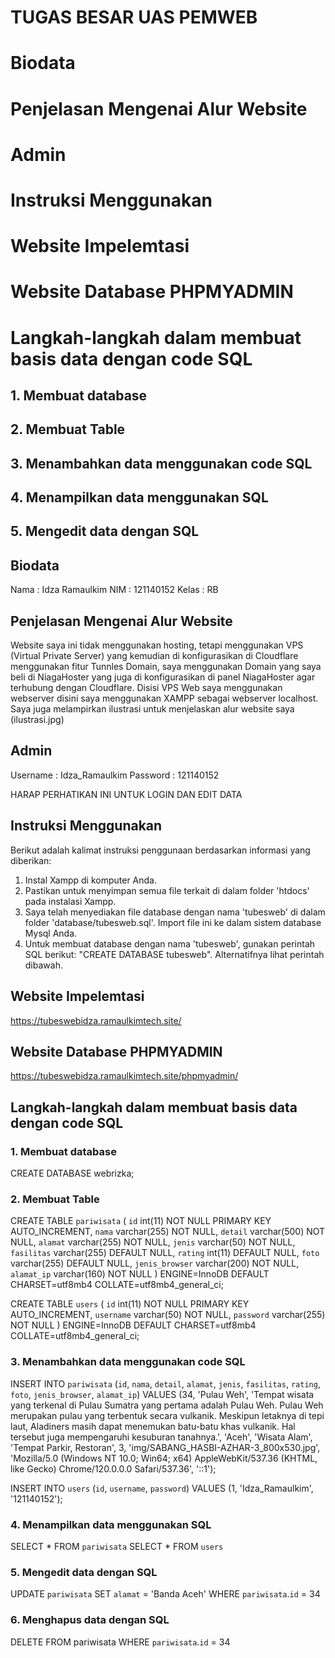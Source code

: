 # TUGAS BESAR UAS PEMWEB
# Biodata
# Penjelasan Mengenai Alur Website 
# Admin
# Instruksi Menggunakan
# Website Impelemtasi
# Website Database PHPMYADMIN
# Langkah-langkah dalam membuat basis data dengan code SQL
## 1.	Membuat database
## 2.	Membuat Table
## 3. Menambahkan data menggunakan code SQL
## 4.  Menampilkan data menggunakan SQL
## 5. Mengedit data dengan SQL


## Biodata
Nama  : Idza Ramaulkim
NIM   : 121140152
Kelas : RB

## Penjelasan Mengenai Alur Website 
Website saya ini tidak menggunakan hosting, tetapi menggunakan VPS (Virtual Private Server) yang kemudian di konfigurasikan di Cloudflare menggunakan fitur Tunnles Domain, saya menggunakan Domain yang saya beli di NiagaHoster yang juga di konfigurasikan di panel NiagaHoster agar terhubung dengan Cloudflare. Disisi VPS Web saya menggunakan webserver disini saya menggunakan XAMPP sebagai webserver localhost.
Saya juga melampirkan ilustrasi untuk menjelaskan alur website saya (ilustrasi.jpg)

## Admin
Username : Idza_Ramaulkim
Password : 121140152

HARAP PERHATIKAN INI UNTUK LOGIN DAN EDIT DATA

## Instruksi Menggunakan
Berikut adalah kalimat instruksi penggunaan berdasarkan informasi yang diberikan:

1. Instal Xampp di komputer Anda.
2. Pastikan untuk menyimpan semua file terkait di dalam folder 'htdocs' pada instalasi Xampp.
3. Saya telah menyediakan file database dengan nama 'tubesweb' di dalam folder 'database/tubesweb.sql'. Import file ini ke dalam sistem database Mysql Anda.
4. Untuk membuat database dengan nama 'tubesweb', gunakan perintah SQL berikut: "CREATE DATABASE tubesweb". Alternatifnya lihat perintah dibawah.

## Website Impelemtasi
https://tubeswebidza.ramaulkimtech.site/

## Website Database PHPMYADMIN
https://tubeswebidza.ramaulkimtech.site/phpmyadmin/

## Langkah-langkah dalam membuat basis data dengan code SQL
### 1.	Membuat database
CREATE DATABASE webrizka;

### 2.	Membuat Table
CREATE TABLE `pariwisata` (
  `id` int(11) NOT NULL PRIMARY KEY AUTO_INCREMENT,
  `nama` varchar(255) NOT NULL,
  `detail` varchar(500) NOT NULL,
  `alamat` varchar(255) NOT NULL,
  `jenis` varchar(50) NOT NULL,
  `fasilitas` varchar(255) DEFAULT NULL,
  `rating` int(11) DEFAULT NULL,
  `foto` varchar(255) DEFAULT NULL,
  `jenis_browser` varchar(200) NOT NULL,
  `alamat_ip` varchar(160) NOT NULL
) ENGINE=InnoDB DEFAULT CHARSET=utf8mb4 COLLATE=utf8mb4_general_ci;

CREATE TABLE `users` (
  `id` int(11) NOT NULL PRIMARY KEY AUTO_INCREMENT,
  `username` varchar(50) NOT NULL,
  `password` varchar(255) NOT NULL
) ENGINE=InnoDB DEFAULT CHARSET=utf8mb4 COLLATE=utf8mb4_general_ci;


### 3. Menambahkan data menggunakan code SQL
INSERT INTO `pariwisata` (`id`, `nama`, `detail`, `alamat`, `jenis`, `fasilitas`, `rating`, `foto`, `jenis_browser`, `alamat_ip`) VALUES
(34, 'Pulau Weh', 'Tempat wisata yang terkenal di Pulau Sumatra yang pertama adalah Pulau Weh. Pulau Weh merupakan pulau yang terbentuk secara vulkanik. Meskipun letaknya di tepi laut, Aladiners masih dapat menemukan batu-batu khas vulkanik. Hal tersebut juga mempengaruhi kesuburan tanahnya.', 'Aceh', 'Wisata Alam', 'Tempat Parkir, Restoran', 3, 'img/SABANG_HASBI-AZHAR-3_800x530.jpg', 'Mozilla/5.0 (Windows NT 10.0; Win64; x64) AppleWebKit/537.36 (KHTML, like Gecko) Chrome/120.0.0.0 Safari/537.36', '::1');

INSERT INTO `users` (`id`, `username`, `password`) VALUES
(1, 'Idza_Ramaulkim', '121140152');

### 4.  Menampilkan data menggunakan SQL
SELECT * FROM `pariwisata`
SELECT * FROM `users`

### 5. Mengedit data dengan SQL
UPDATE `pariwisata` SET `alamat` = 'Banda Aceh' WHERE `pariwisata`.`id` = 34

### 6. Menghapus data dengan SQL
DELETE FROM pariwisata WHERE `pariwisata`.`id` = 34

